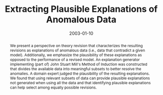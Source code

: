 ---
title: 'Extracting Plausible Explanations of Anomalous Data'

# Authors
# If you created a profile for a user (e.g. the default `admin` user), write the username (folder name) here
# and it will be replaced with their full name and linked to their profile.
authors:
  - admin
  - Bruce G. Buchanan

# Author notes (optional)
# author_notes:
#   - 'Equal contribution'
#   - 'Equal contribution'

date: '2003-01-10'
doi: ''

# Schedule page publish date (NOT publication's date).
publishDate: '2017-01-01T00:00:00Z'

# Publication type.
# Legend: 0 = Uncategorized; 1 = Conference paper; 2 = Journal article;
# 3 = Preprint / Working Paper; 4 = Report; 5 = Book; 6 = Book section;
# 7 = Thesis; 8 = Patent
publication_types: ['4']

# Publication name and optional abbreviated publication name.
publication: Technical Report CS-TR-03-105. Computer Science Department, University of Pittsburgh
publication_short: Tech. Report, U of Pittsburgh

abstract: "We present a perspective on theory revision that characterizes the resulting revisions as explanations of anomalous data (i.e., data that contradict a given model). Additionally, we emphasize the plausibility of these explanations as opposed to the performance of a revised model. An explanation generator implementing (part of) John Stuart Mill's Method of Induction was constructed that divides the available data into meaningful subsets to better resolve the anomalies. A domain expert judged the plausibility of the resulting explanations. We found that using relevant subsets of data can provide plausible explanations not generated when using all the data and that identifying plausible explanations can help select among equally possible revisions."

# Summary. An optional shortened abstract.
summary: "An explanation generator implementing (part of) John Stuart Mill's Method of Induction was constructed that divides the available data into meaningful subsets to better resolve the anomalies. We found that using relevant subsets of data can provide plausible explanations not generated when using all the data and that identifying plausible explanations can help select among equally possible revisions."


tags: [machine learning, biomedical informatics]

# Display this page in the Featured widget?
featured: false

# Custom links (uncomment lines below)
# links:
# - name: Custom Link
#   url: http://example.org

url_pdf: ''
url_code: ''
url_dataset: ''
url_poster: ''
url_project: ''
url_slides: ''
url_source: ''
url_video: ''

# Featured image
# To use, add an image named `featured.jpg/png` to your page's folder.
# image:
#   caption: 'Image credit: [**Unsplash**](https://unsplash.com/photos/pLCdAaMFLTE)'
#   focal_point: ''
#   preview_only: false

# Associated Projects (optional).
#   Associate this publication with one or more of your projects.
#   Simply enter your project's folder or file name without extension.
#   E.g. `internal-project` references `content/project/internal-project/index.md`.
#   Otherwise, set `projects: []`.
projects:
  - biomedical-informatics

# Slides (optional).
#   Associate this publication with Markdown slides.
#   Simply enter your slide deck's filename without extension.
#   E.g. `slides: "example"` references `content/slides/example/index.md`.
#   Otherwise, set `slides: ""`.
slides: ''
---